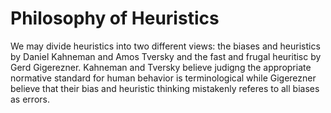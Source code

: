 # Philosophy of Heuristics

We may divide heuristics into two different views: the biases and heuristics by Daniel Kahneman
and Amos Tversky and the fast and frugal heuritisc by Gerd Gigerezner. Kahneman and Tversky 
believe judigng the appropriate normative standard for human behavior is terminological while
Gigerezner believe that their bias and heuristic thinking mistakenly referes to all biases as errors.
